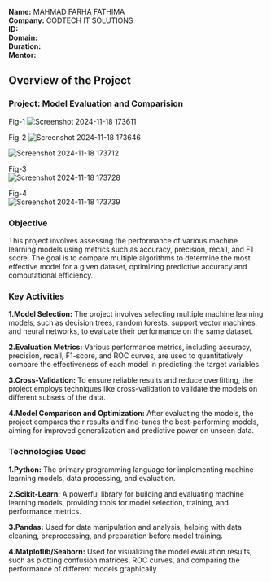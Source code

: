 **Name:** MAHMAD FARHA FATHIMA   
**Company:** CODTECH IT SOLUTIONS    
**ID:**  
**Domain:**     
**Duration:**    
**Mentor:**    

## Overview of the Project

### Project: Model Evaluation and Comparision  
Fig-1 
![Screenshot 2024-11-18 173611](https://github.com/user-attachments/assets/4b1fdf11-55ec-4811-8935-7cb272933a21)

 Fig-2
![Screenshot 2024-11-18 173646](https://github.com/user-attachments/assets/d45aea2f-1e73-4e6b-a112-c44d58ec941b)  


![Screenshot 2024-11-18 173712](https://github.com/user-attachments/assets/93f93596-a179-4105-8e7f-d139ec48da2c)  

 
Fig-3   
![Screenshot 2024-11-18 173728](https://github.com/user-attachments/assets/496d47fd-02a4-4daa-be70-6402723f2743)

Fig-4  
![Screenshot 2024-11-18 173739](https://github.com/user-attachments/assets/88f0bbcc-be5d-48e6-bc87-de2f4040cdd6)





### Objective
This project involves assessing the performance of various machine learning models using metrics such as accuracy, precision, recall, and F1 score. The goal is to compare multiple algorithms to determine the most effective model for a given dataset, optimizing predictive accuracy and computational efficiency.


### Key Activities
**1.Model Selection:** The project involves selecting multiple machine learning models, such as decision trees, random forests, support vector machines, and neural networks, to evaluate their performance on the same dataset.  

**2.Evaluation Metrics:** Various performance metrics, including accuracy, precision, recall, F1-score, and ROC curves, are used to quantitatively compare the effectiveness of each model in predicting the target variables.  

**3.Cross-Validation:** To ensure reliable results and reduce overfitting, the project employs techniques like cross-validation to validate the models on different subsets of the data.  

**4.Model Comparison and Optimization:** After evaluating the models, the project compares their results and fine-tunes the best-performing models, aiming for improved generalization and predictive power on unseen data.  

### Technologies Used
**1.Python:** The primary programming language for implementing machine learning models, data processing, and evaluation.  

**2.Scikit-Learn:** A powerful library for building and evaluating machine learning models, providing tools for model selection, training, and performance metrics.  

**3.Pandas:** Used for data manipulation and analysis, helping with data cleaning, preprocessing, and preparation before model training.

**4.Matplotlib/Seaborn:** Used for visualizing the model evaluation results, such as plotting confusion matrices, ROC curves, and comparing the performance of different models graphically.


